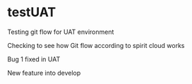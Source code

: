 # testUAT
Testing git flow for UAT environment


Checking to see how Git flow according to spirit cloud works


Bug 1 fixed in UAT

New feature into develop


